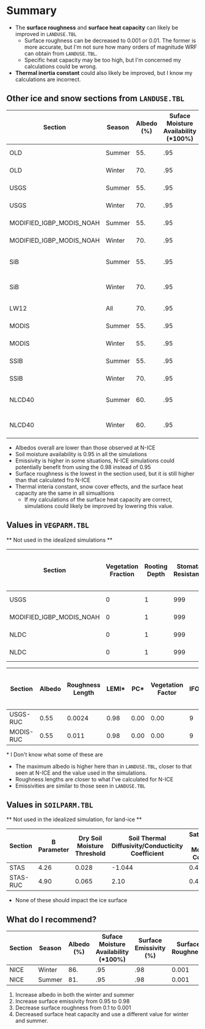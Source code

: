 # Summary

- The **surface roughness** and **surface heat capacity** can likely be improved in `LANDUSE.TBL`
    - Surface roughness can be decreased to 0.001 or 0.01. The former is more accurate, but I'm not sure how many orders of magnitude WRF can obtain from `LANDUSE.TBL`.
    - Specific heat capacity may be too high, but I'm concerned my calculations could be wrong.
- **Thermal inertia constant** could also likely be improved, but I know my calculations are incorrect.

## Other ice and snow sections from `LANDUSE.TBL`

| Section | Season | Albedo (%) | Suface Moisture Availability (*100%) | Surface Emissivity (%) | Surface Roughness | Thermal Inertia Constant | Snow Cover Effect | Surface Heat Capacity (j/m3 K) | Label       |
| ------- | ------ | ------ | ---- | ---- | ---- | ------ | -----| ------ | ------------- |
| OLD     | Summer | 55.    | .95  | .95  | 5.   | 5.     | 0.   | 9.0e25 | Permanent Ice |
| OLD     | Winter | 70.    | .95  | .95  | 5.   | 5.     | 0.   | 9.0e25 | Permanent Ice |
| USGS    | Summer | 55.    | .95  | .95  | 0.1  | 5.     | 0.   | 9.0e25 | Snow or Ice   |
| USGS    | Winter | 70.    | .95  | .95  | 0.1  | 5.     | 0.   | 9.0e25 | Snow or Ice   |
| MODIFIED_IGBP_MODIS_NOAH | Summer | 55. | .95 | .95 | 0.1 | 5. | 0 | 9.0e25 | Snow or Ice |
| MODIFIED_IGBP_MODIS_NOAH | Winter | 70. | .95 | .95 | 0.1 | 5. | 0 | 9.0e25 | Snow or Ice |
| SiB     | Summer | 55.    | .95  | .95  | 5.   | 5.     | 0.   | 9.0e25 | Ice Cap and Glacier |
| SiB     | Winter | 70.    | .95  | .95  | 5.   | 5.     | 0.   | 9.0e25 | Ice Cap and Glacier |
| LW12    | All    | 70.    | .95  | .95  | 5.   | 5.     | 0.   | 9.0e25 | Snow and Ice |
| MODIS   | Summer | 55.    | .95  | .95  | 1.   | 5.     | 0.   | 9.0e25 | Snow and Ice |
| MODIS   | Winter | 55.    | .95  | .98  | 1.0  | 5.     | 0.   | 9.0e25 | Snow and Ice |
| SSIB    | Summer | 55.    | .95  | .95  | 0.1  | 5.     | 0.   | 9.0e25 | Snow or Ice |    
| SSIB    | Winter | 70.    | .95  | .95  | 0.1  | 5.     | 0.   | 9.0e25 | Snow or Ice |   
| NLCD40  | Summer | 60.    | .95  | .95  | 1.2  | 5.     | 0.   | 9.0e25 | Permanent Snow and Ice |     
| NLCD40  | Winter | 60.    | .95  | .95  | 1.2  | 5.     | 0.   | 9.0e25 | Permanent Snow and Ice |    

- Albedos overall are lower than those observed at N-ICE
- Soil moisture availability is 0.95 in all the simulations
- Emissivity is higher in some situations, N-ICE simulations could potentially benefit from using the 0.98 instead of 0.95
- Surface roughness is the lowest in the section used, but it is still higher than that calculated fro N-ICE
- Thermal interia constant, snow cover effects, and the surface heat capacity are the same in all simualtions
    - If my calculations of the surface heat capacity are correct, simulations could likely be improved by lowering this value.

## Values in `VEGPARM.TBL`
** Not used in the idealized simulations **

| Section | Vegetation Fraction | Rooting Depth | Stomatal Resistance | Radiation Stress | Vapor Pressure Deficit Function Parameter | Soil Water Equivalent Snow Depth | Maximum Albedo Over Deep Snow | Minimum LAI | Maximum LAI | Minimum Emissivity | Maximum Emissivity | Minimum Albedo | Maximum Albedo | Minimum Roughness Length | Maximum Roughness Length | Category |
| ---- | - | - | --- | --- | --- | ---- | -- | ---- | ---- | ---- | ---- | ---- | ---- | ----- | ----- | ----------- |
| USGS | 0 | 1 | 999 | 999 | 999 | 0.02 | 82 | 0.01 | 0.01 | 0.95 | 0.95 | 0.55 | 0.70 | 0.001 | 0.001 | Snow or Ice |
| MODIFIED_IGBP_MODIS_NOAH | 0 | 1 | 999 | 999 | 999 | 0.02 | 82 | 0.01 | 0.01 | 0.95 | 0.95 | .55 | .7 | 0.001 | 0.001 | Snow and Ice |
| NLDC | 0 | 1 | 999 | 999 | 999 | 0.02 | 82 | 0.01 | 0.01 | 0.95 | 0.95 | 0.55 | 0.70 | 0.001 | 0.001 | Permanent Snow |
| NLDC | 0 | 1 | 999 | 999 | 999 | 0.02 | 82 | 0.01 | 0.01 | 0.95 | 0.95 | 0.55 | 0.70 | 0.001 | 0.001 | Perennial Ice/Snow |

| Section | Albedo | Roughness Length | LEMI\* | PC\* | Vegetation Factor | IFOR\* | Stomatal Resistance | Radiation Stress | Vapor Pressure Deficit Function Parameter | Soil Water Equivalent Snow Depth | LAI | Maximum Albedo | Category|
| -------- | ---- | ------ | ---- | ---- | ---- | - | ---- | ---- | ---- | ---- | ---- | -- | ------------- |
| USGS-RUC | 0.55 | 0.0024 | 0.98 | 0.00 | 0.00 | 9 | 999. | 999. | 999. | 0.02 | 0.01 | 75 | Snow or Ice   | 
| MODIS-RUC | 0.55 | 0.011 | 0.98 | 0.00 | 0.00 | 9 | 999. | 999. | 999. | 0.02 | 0.01 | 82 | Snow and Ice  |

\* I Don't know what some of these are 
- The maximum albedo is higher here than in `LANDUSE.TBL`, closer to that seen at N-ICE and the value used in the simulations.
- Roughness lengths are closer to what I've calculated for N-ICE
- Emissivities are similar to those seen in `LANDUSE.TBL`

## Values in `SOILPARM.TBL`
** Not used in the idealized simulation, for land-ice **

| Section | B Parameter | Dry Soil Moisture Threshold | Soil Thermal Diffusivity/Conducticity Coefficient | Saturation Soil Moisture Content | Reference Soil Moisture | Saturday Soil Matric Potential | Saturation Soil Conductivity | Saturation Soil Diffusivity | Wilting Point Soil Moisture | Soil Quartz Content |
| -------- | ---- | ----- | ------ | ----- | ----- | ----- | ------- | -------- | -------- | ----- |       
| STAS     | 4.26 | 0.028 | -1.044 | 0.421 | 0.283 | 0.036 | 1.41E-5 | 0.514E-5 | 0.028    | 0.25  |
| STAS-RUC | 4.90 | 0.065 | 2.10   | 0.435 | 0.249 | 0.218 | 3.47E-5 | 0.514E-5 | 0.114    | 0.05 |

- None of these should impact the ice surface

## What do I recommend?

| Section | Season | Albedo (%) | Suface Moisture Availability (*100%) | Surface Emissivity (%) | Surface Roughness | Thermal Inertia Constant | Snow Cover Effect | Surface Heat Capacity (j/m3 K) | 
| ------- | ------ | ---------- | ------------------------------------ | ---------------------- | ----------------- | ------------------------ | ----------------- | ------------------------------ | 
| NICE    | Winter | 86.        | .95                                  | .98                    | 0.001             | 5.                       | 0.                | 5.4e10                        |
| NICE    | Summer | 81.        | .95                                  | .98                    | 0.001             | 5.                       | 0.                | 4.6e10                        |

1. Increase albedo in both the winter and summer
2. Increase surface emissivity from 0.95 to 0.98
3. Decrease surface roughness from 0.1 to 0.001
4. Decreased surface heat capacity and use a different value for winter and summer.
